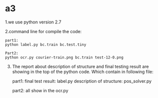 # a3

1.we use python version 2.7

2.command line for compile the code:

	part1:
	python label.py bc.train bc.test.tiny

	Part2:
	python ocr.py courier-train.png bc.train test-12-0.png
	
3. The report about description of structure and final testing result are showing in the top of the python code. Which contain in following file:
	
	part1:
	final test result: label.py
	description of structure: pos_solver.py
	
	part2:
	all show in the ocr.py


